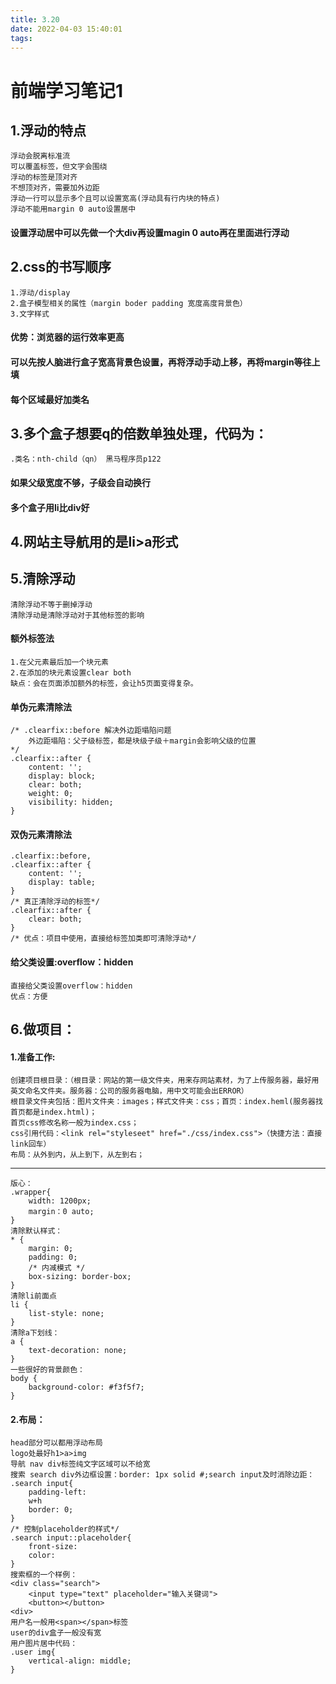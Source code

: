 ```yaml
---
title: 3.20
date: 2022-04-03 15:40:01
tags:
---
```

# 前端学习笔记1
## 1.浮动的特点
	浮动会脱离标准流
	可以覆盖标签，但文字会围绕
	浮动的标签是顶对齐
	不想顶对齐，需要加外边距
	浮动一行可以显示多个且可以设置宽高(浮动具有行内块的特点)
	浮动不能用margin 0 auto设置居中
#### 设置浮动居中可以先做一个大div再设置magin 0 auto再在里面进行浮动
## 2.css的书写顺序
	1.浮动/display
	2.盒子模型相关的属性（margin boder padding 宽度高度背景色）
	3.文字样式
#### 优势：浏览器的运行效率更高
####  可以先按人脑进行盒子宽高背景色设置，再将浮动手动上移，再将margin等往上填
#### 每个区域最好加类名
## 3.多个盒子想要q的倍数单独处理，代码为：
	.类名：nth-child（qn） 黑马程序员p122
#### 如果父级宽度不够，子级会自动换行
#### 多个盒子用li比div好
## 4.网站主导航用的是li>a形式
## 5.清除浮动
	清除浮动不等于删掉浮动
	清除浮动是清除浮动对于其他标签的影响
#### 额外标签法
	1.在父元素最后加一个块元素
	2.在添加的块元素设置clear both
	缺点：会在页面添加额外的标签，会让h5页面变得复杂。
#### 单伪元素清除法
	/* .clearfix::before 解决外边距塌陷问题
		外边距塌陷：父子级标签，都是块级子级＋margin会影响父级的位置
	*/
	.clearfix::after {
		content: '';
		display: block;
		clear: both;
		weight: 0;
		visibility: hidden;
	}
#### 双伪元素清除法
	.clearfix::before,
	.clearfix::after {
		content: '';
		display: table;
	}
	/* 真正清除浮动的标签*/
	.clearfix::after {
		clear: both;
	}
	/* 优点：项目中使用，直接给标签加类即可清除浮动*/
#### 给父类设置:overflow：hidden
	直接给父类设置overflow：hidden
	优点：方便
## 6.做项目：
#### 1.准备工作:
	创建项目根目录：（根目录：网站的第一级文件夹，用来存网站素材，为了上传服务器，最好用英文命名文件夹。服务器：公司的服务器电脑，用中文可能会出ERROR）
	根目录文件夹包括：图片文件夹：images；样式文件夹：css；首页：index.heml(服务器找首页都是index.html)；
	首页css修改名称一般为index.css；
	css引用代码：<link rel="styleseet" href="./css/index.css">（快捷方法：直接link回车）
	布局：从外到内，从上到下，从左到右；
---
	版心：
	.wrapper{
		width: 1200px;
		margin：0 auto;
	}
	清除默认样式：
	* {
		margin: 0;
		padding: 0;
		/* 内减模式 */
		box-sizing: border-box;
	}
	清除li前面点
	li {
		list-style: none;
	}
	清除a下划线：
	a {
		text-decoration: none;
	}
	一些很好的背景颜色：
	body {
		background-color: #f3f5f7;
	}
#### 2.布局：
	head部分可以都用浮动布局
	logo处最好h1>a>img
	导航 nav div标签纯文字区域可以不给宽
	搜索 search div外边框设置：border: 1px solid #;search input及时消除边距：
	.search input{
		padding-left: 
		w+h
		border: 0;
	}
	/* 控制placeholder的样式*/
	.search input::placeholder{
		front-size:
		color: 
	}
	搜索框的一个样例：
	<div class="search">
		<input type="text" placeholder="输入关键词">
		<button></button>
	<div>
	用户名一般用<span></span>标签
	user的div盒子一般没有宽
	用户图片居中代码：
	.user img{
		vertical-align: middle;
	}